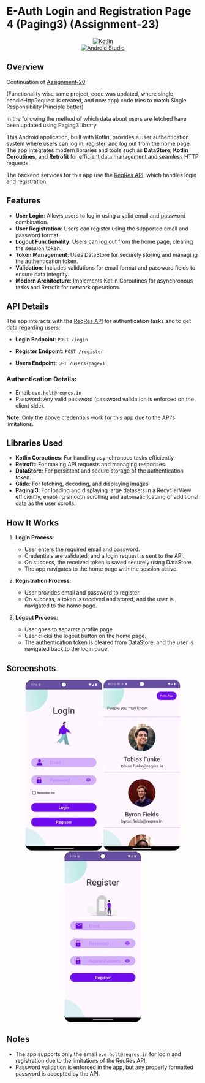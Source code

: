 # E-Auth Login and Registration Page 4 (Paging3) (Assignment-23)

<div align="center">

[![Kotlin](https://img.shields.io/badge/Kotlin-v2.1.0-1F425F?style=flat&logo=kotlin&logoColor=white)](https://kotlinlang.org)  
[![Android Studio](https://img.shields.io/badge/Android_Studio-3DDC84?style=flat&logo=android-studio&logoColor=white)](https://developer.android.com/studio)

</div>

## Overview

Continuation of [Assignment-20](https://github.com/iraklyoda/tbc-it-academy-android/tree/assignment-20)

(Functionality wise same project, code was updated, where single handleHttpRequest is created, and now app)
code tries to match Single Responsibility Principle better)

In the following the method of which data about users are fetched have been updated using Paging3 library

This Android application, built with Kotlin, provides a user authentication system where users can log in, register, and log out from the home page. The app integrates modern libraries and tools such as **DataStore**, **Kotlin Coroutines**, and **Retrofit** for efficient data management and seamless HTTP requests.

The backend services for this app use the [ReqRes API](https://reqres.in/api), which handles login and registration.

## Features

- **User Login**: Allows users to log in using a valid email and password combination.
- **User Registration**: Users can register using the supported email and password format.
- **Logout Functionality**: Users can log out from the home page, clearing the session token.
- **Token Management**: Uses DataStore for securely storing and managing the authentication token.
- **Validation**: Includes validations for email format and password fields to ensure data integrity.
- **Modern Architecture**: Implements Kotlin Coroutines for asynchronous tasks and Retrofit for network operations.

## API Details

The app interacts with the [ReqRes API](https://reqres.in/api) for authentication tasks and to get data regarding users:

- **Login Endpoint**: `POST /login`
- **Register Endpoint**: `POST /register`

- **Users Endpoint**: `GET /users?page=1`

### Authentication Details:
- Email: `eve.holt@reqres.in`
- Password: Any valid password (password validation is enforced on the client side).

**Note**: Only the above credentials work for this app due to the API's limitations.

## Libraries Used

- **Kotlin Coroutines**: For handling asynchronous tasks efficiently.
- **Retrofit**: For making API requests and managing responses.
- **DataStore**: For persistent and secure storage of the authentication token.
- **Glide**: For fetching, decoding, and displaying images
- **Paging 3**: For loading and displaying large datasets in a RecyclerView efficiently, enabling smooth scrolling and automatic loading of additional data as the user scrolls.
## How It Works

1. **Login Process**:
    - User enters the required email and password.
    - Credentials are validated, and a login request is sent to the API.
    - On success, the received token is saved securely using DataStore.
    - The app navigates to the home page with the session active.

2. **Registration Process**:
    - User provides email and password to register.
    - On success, a token is received and stored, and the user is navigated to the home page.

3. **Logout Process**:
    - User goes to separate profile page
    - User clicks the logout button on the home page.
    - The authentication token is cleared from DataStore, and the user is navigated back to the login page.

## Screenshots

<p align="center">
    <img src="docs/images/login_01.png" width="200" alt="Login Screen">
    <img src="docs/images/login_05.png" width="200" alt="Home Screen">
    <img src="docs/images/login_03.png" width="200" alt="Register Screen">
</p>

## Notes

- The app supports only the email `eve.holt@reqres.in` for login and registration due to the limitations of the ReqRes API.
- Password validation is enforced in the app, but any properly formatted password is accepted by the API.